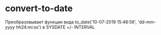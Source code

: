 # convert-to-date
Преобразовывает функции вида to_date('10-07-2019 15:48:56', 'dd-mm-yyyy hh24:mi:ss') в SYSDATE +/- INTERVAL
